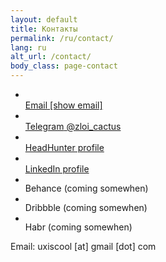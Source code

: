 ```yaml
---
layout: default
title: Контакты
permalink: /ru/contact/
lang: ru
alt_url: /contact/
body_class: page-contact
---
```


<div class="container">
  <section class="contacts-section">
    <div class="bio">
      <ul class="contacts-list" style="--contact-link-color:#e2e5e7">
        <!-- 1) Email (обфускация) -->
        <li class="contact-item">
          <a id="email-link" class="contact-block" href="#"
             data-user="loocsixu" data-host="moc.liamg" aria-label="Email">
            <span class="ci" aria-hidden="true">
              <img src="{{ site.baseurl }}/ui/apps_logo/contacts_gmail.svg" alt="">
            </span>
            <div class="contact-line">
              <span class="contact-title">Email</span>
              <span class="contact-hint" id="email-text">[show email]</span>
            </div>
          </a>
        </li>
        <!-- 2) Telegram -->
        <li class="contact-item">
          <a class="contact-block" href="https://t.me/zloi_cactus" target="_blank" rel="noopener" aria-label="Telegram: @zloi_cactus">
            <span class="ci" aria-hidden="true">
              <img src="{{ site.baseurl }}/ui/apps_logo/contacts_telegram.svg" alt="">
            </span>
            <div class="contact-line">
              <span class="contact-title">Telegram</span>
              <span class="contact-hint">@zloi_cactus</span>
            </div>
          </a>
        </li>
        <!-- 3) HeadHunter -->
        <li class="contact-item">
          <a class="contact-block" href="https://hh.ru/resume/1576350fff00cfce6f0039ed1f4a744741564d" target="_blank" rel="noopener" aria-label="HeadHunter profile">
            <span class="ci" aria-hidden="true">
              <img src="{{ site.baseurl }}/ui/apps_logo/contacts_hh.svg" alt="">
            </span>
            <div class="contact-line">
              <span class="contact-title">HeadHunter profile</span>
              <span class="contact-hint"></span>
            </div>
          </a>
        </li>
        <!-- 4) LinkedIn -->
        <li class="contact-item">
          <a class="contact-block" href="https://www.linkedin.com/in/uxvladimir/" target="_blank" rel="noopener" aria-label="LinkedIn profile">
            <span class="ci" aria-hidden="true">
              <img src="{{ site.baseurl }}/ui/apps_logo/contacts_linkedin.svg" alt="">
            </span>
            <div class="contact-line">
              <span class="contact-title">LinkedIn profile</span>
              <span class="contact-hint"></span>
            </div>
          </a>
        </li>
        <!-- 5) Behance (coming soon) -->
        <li class="contact-item disabled-text" aria-disabled="true">
          <span class="ci" aria-hidden="true">
            <img src="{{ site.baseurl }}/ui/apps_logo/contacts_behance.svg" alt="">
          </span>
          <div class="contact-line">
            <span class="contact-title">Behance</span>
            <span class="soon-tag">(coming somewhen)</span>
          </div>
        </li>
        <!-- 6) Dribbble (coming soon) -->
        <li class="contact-item disabled-text" aria-disabled="true">
          <span class="ci" aria-hidden="true">
            <img src="{{ site.baseurl }}/ui/apps_logo/contacts_dribbble.svg" alt="">
          </span>
          <div class="contact-line">
            <span class="contact-title">Dribbble</span>
            <span class="soon-tag">(coming somewhen)</span>
          </div>
        </li>
        <!-- 7) Habr (coming soon) -->
        <li class="contact-item disabled-text" aria-disabled="true">
          <span class="ci" aria-hidden="true">
            <img src="{{ site.baseurl }}/ui/apps_logo/contacts_habr.svg" alt="">
          </span>
          <div class="contact-line">
            <span class="contact-title">Habr</span>
            <span class="soon-tag">(coming somewhen)</span>
          </div>
        </li>
      </ul>
      <!-- email обфускация -->
      <script>
        (function () {
          var a = document.getElementById('email-link');
          if (!a) return;
          function rev(s){ return s.split('').reverse().join(''); }
          var addr = rev(a.dataset.user) + '@' + rev(a.dataset.host);
          a.href = 'mailto:' + addr;
          var t = document.getElementById('email-text');
          if (t) t.textContent = addr;
        })();
      </script>
      <noscript><p class="contact-hint">Email: uxiscool [at] gmail [dot] com</p></noscript>
      <div class="intro-divider"></div>
    </div>
  </section>
</div>
